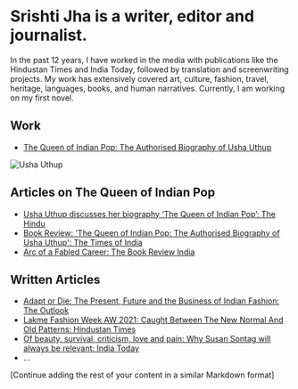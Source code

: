 # Srishti Jha is a writer, editor and journalist.

In the past 12 years, I have worked in the media with publications like the Hindustan Times and India Today, followed by translation and screenwriting projects. My work has extensively covered art, culture, fashion, travel, heritage, languages, books, and human narratives. Currently, I am working on my first novel.

## Work

- [The Queen of Indian Pop: The Authorised Biography of Usha Uthup](https://penguin.co.in/book/the-queen-of-indian-pop/#:~:text=Usha%20Uthup%2C%20India%27s%20undisputed%20icon,and%20continues%20to%20do%20so)

![Usha Uthup](https://cloudfront.penguin.co.in/wp-content/uploads/2022/07/9780670095872.jpg)

## Articles on The Queen of Indian Pop

- [Usha Uthup discusses her biography ‘The Queen of Indian Pop’: The Hindu](https://www.thehindu.com/life-and-style/usha-uthup-discusses-her-biography-the-queen-of-indian-pop/article65630922.ece)
- [Book Review: 'The Queen of Indian Pop: The Authorised Biography of Usha Uthup': The Times of India](https://m.timesofindia.com/life-style/books/reviews/book-review-the-queen-of-indian-pop-the-authorised-biography-of-usha-uthup/articleshow/90269064.cms?fbclid=IwAR0Y4YzdrvHE9c2d13RYD8D82lS9US_6GTNsBU0JPdeooQZE7c9hEg1-wBU&mibextid=Zxz2cZ)
- [Arc of a Fabled Career: The Book Review India](https://www.thebookreviewindia.org/arc-of-a-fabled-career)

## Written Articles

- [Adapt or Die: The Present, Future and the Business of Indian Fashion: The Outlook](https://www.outlookindia.com/website/story/entertainment-news-adapt-or-die-is-indian-fashion-ready-to-handle-the-pandemic/399904)
- [Lakme Fashion Week AW 2021: Caught Between The New Normal And Old Patterns: Hindustan Times](https://www.hindustantimes.com/sex-and-relationships/living-in-the-times-of-social-distancing-why-the-hyper-bored-must-revisit-memories-right-now/story-iorFyY4JSRS8fNmTHVDkkI.html)
- [Of beauty, survival, criticism, love and pain: Why Susan Sontag will always be relevant: India Today](https://www.indiatoday.in/magazine/supplement/story/20170116-art-fashion-manjunath-kamath-puneet-kaushik-sir-peter-cook-985536-2017-01-06)
- ...

[Continue adding the rest of your content in a similar Markdown format]
